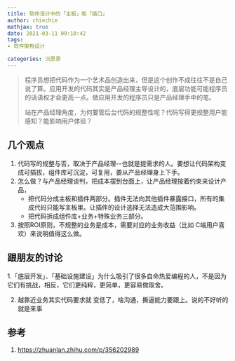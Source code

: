 ```yaml
---
title: 软件设计中的「主板」和「插口」
author: chiechie
mathjax: true
date: 2021-03-11 09:10:42
tags:
- 软件架构设计

categories: 沉思录
---
```

> 程序员想把代码作为一个艺术品创造出来，但是这个创作不成往往不是自己说了算。应用开发的代码其实是产品经理主导设计的，底层功能可能程序员的话语权才会更高一点。做应用开发的程序员只是产品经理手中的笔。
> 
> 站在产品经理角度，为何要管后台代码的规整性呢？代码写得更规整用户能感知？能影响用户体验？

## 几个观点

1. 代码写的规整与否，取决于产品经理--也就是提需求的人。要想让代码架构变成可插拔，组件库可沉淀，可复用，要从产品经理身上下手。
2. 怎么做？与产品经理谈判，把成本摆到台面上，让产品经理按着约束来设计产品，
    - 把代码分成主板和插件两部分。插件无法向其他插件暴露接口，所有的集成代码只能写主板里。​让插件的设计选择无法造成大范围影响。
    - 把代码拆成组件库+业务+特殊业务三部分。
3. 按照ROI原则，不规整的业务是成本，需要对应的业务收益（比如 C端用户喜欢）来说明值得这么做。

## 跟朋友的讨论

1.「底层开发」、「基础设施建设」为什么吸引了很多自命热爱编程的人，不是因为它们有挑战，相反，它们更纯粹，更简单，更容易做取舍。

2. 越靠近业务其实代码要求就 变低了，啥沟通，撕逼能力要跟上。说的不好听的就是来事

## 参考
1. https://zhuanlan.zhihu.com/p/356202989